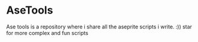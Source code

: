 # AseTools 
 Ase tools is a repository where i share all the aseprite scripts i write. :)) star for more complex and fun scripts 
